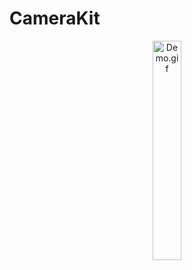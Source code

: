 # CameraKit
<div  align="center"> 
 <img src="Demo.gif" width = "30%" height = "30%" alt="Demo.gif" align=center />
 </div>

